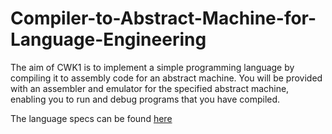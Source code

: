 # Compiler-to-Abstract-Machine-for-Language-Engineering
The aim of CWK1 is to implement a simple programming language by compiling it to assembly code for an abstract machine. You will be provided with an assembler and emulator for the specified abstract machine, enabling you to run and debug programs that you have compiled.

The language specs can be found [here](language.html)
